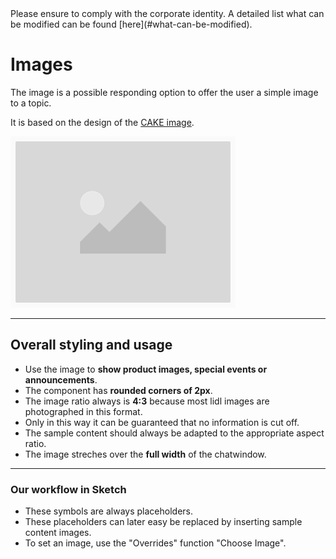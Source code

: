 <AlertInfo alertHeadline="Modifiable">
Please ensure to comply with the corporate identity. A detailed list what can be modified can be found [here](#what-can-be-modified).
</AlertInfo>

# Images

The image is a possible responding option to offer the user a simple image to a topic.

It is based on the design of the [CAKE image](../../../../Web/Design/General/Image/Image.md).

![example image](assets/examples/image@1x.png)

---

## Overall styling and usage

- Use the image to **show product images, special events or announcements**.
- The component has **rounded corners of 2px**.
- The image ratio always is **4:3** because most lidl images are photographed in this format.
- Only in this way it can be guaranteed that no information is cut off.
- The sample content should always be adapted to the appropriate aspect ratio.
- The image streches over the **full width** of the chatwindow.

---

### Our workflow in Sketch

- These symbols are always placeholders.
- These placeholders can later easy be replaced by inserting sample content images.
- To set an image, use the "Overrides" function "Choose Image".
